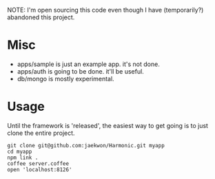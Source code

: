 NOTE: I'm open sourcing this code even though I have (temporarily?) abandoned this project.

Misc
====

* apps/sample is just an example app. it's not done.
* apps/auth is going to be done. it'll be useful.
* db/mongo is mostly experimental.

Usage
=====

Until the framework is 'released', the easiest way to get going is to just clone the entire project.

    git clone git@github.com:jaekwon/Harmonic.git myapp
    cd myapp 
    npm link .
    coffee server.coffee
    open 'localhost:8126'
